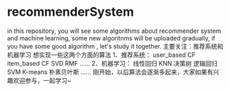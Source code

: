 # recommenderSystem
in this repository, you will see some algorithms about recommender system and machine learning, some new algoritnms will be uploaded gradually, if you have some good algorithm , let's study it together.
主要关注：推荐系统和机器学习
想实现一些这两个方面的算法
1、推荐系统：
user_based CF
item_based CF
SVD
RMF
......
2、机器学习：
线性回归
KNN
决策树
逻辑回归
SVM
K-means
朴素贝叶斯
......
刚开始，以后算法会逐渐多起来，大家如果有兴趣欢迎参与，一起学习~
